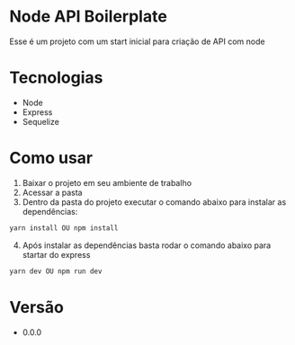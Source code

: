# Node API Boilerplate
Esse é um projeto com um start inicial para criação de API com node

# Tecnologias
- Node
- Express
- Sequelize 

# Como usar 
1. Baixar o projeto em seu ambiente de trabalho
2. Acessar a pasta
3. Dentro da pasta do projeto executar o comando abaixo para instalar as dependências:
```bash
yarn install OU npm install
```
4. Após instalar as dependências basta rodar o comando abaixo para startar do express 
```bash
yarn dev OU npm run dev
```

# Versão 
- 0.0.0
